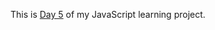 This is <a href="https://cwang1996.github.io/SplitPage/">Day 5</a> of my JavaScript learning project.
